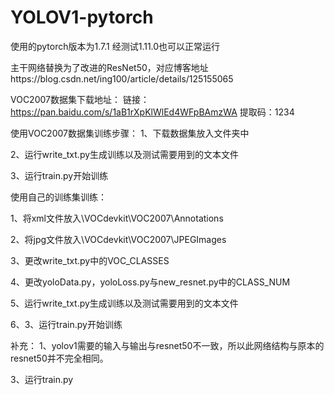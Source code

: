 # YOLOV1-pytorch
使用的pytorch版本为1.7.1 经测试1.11.0也可以正常运行

主干网络替换为了改进的ResNet50，对应博客地址https://blog.csdn.net/ing100/article/details/125155065

VOC2007数据集下载地址：
链接：https://pan.baidu.com/s/1aB1rXpKlWlEd4WFpBAmzWA 
提取码：1234

使用VOC2007数据集训练步骤：
1、下载数据集放入文件夹中

2、运行write_txt.py生成训练以及测试需要用到的文本文件

3、运行train.py开始训练

使用自己的训练集训练：

1、将xml文件放入\VOCdevkit\VOC2007\Annotations

2、将jpg文件放入\VOCdevkit\VOC2007\JPEGImages

3、更改write_txt.py中的VOC_CLASSES

4、更改yoloData.py，yoloLoss.py与new_resnet.py中的CLASS_NUM

5、运行write_txt.py生成训练以及测试需要用到的文本文件

6、3、运行train.py开始训练

补充：
1、yolov1需要的输入与输出与resnet50不一致，所以此网络结构与原本的resnet50并不完全相同。

3、运行train.py
